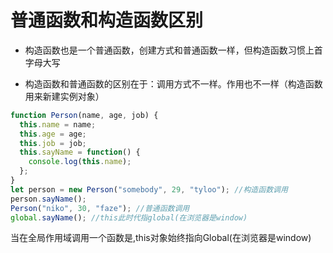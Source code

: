 # 普通函数和构造函数区别

- <p>构造函数也是一个普通函数，创建方式和普通函数一样，但构造函数习惯上首字母大写</p>
- <p>构造函数和普通函数的区别在于：调用方式不一样。作用也不一样（构造函数用来新建实例对象）</p>

```js
function Person(name, age, job) {
  this.name = name;
  this.age = age;
  this.job = job;
  this.sayName = function() {
    console.log(this.name);
  };
}
let person = new Person("somebody", 29, "tyloo"); //构造函数调用
person.sayName();
Person("niko", 30, "faze"); //普通函数调用
global.sayName(); //this此时代指global(在浏览器是window)
```

<p>当在全局作用域调用一个函数是,this对象始终指向Global(在浏览器是window)</p>
